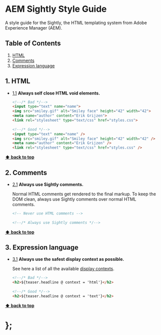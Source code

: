 # AEM Sightly Style Guide
A style guide for the Sightly, the HTML templating system from Adobe Experience Manager (AEM).

## Table of Contents

  1. [HTML](#html)
  2. [Comments](#comments)
  3. [Expression language](#expression-language)

## 1. HTML <a name='html'></a>

  - [1.1](#1.1) <a name='1.1'></a> **Always self close HTML void elements.**
    ```html
    <!--/* Bad */-->
    <input type="text" name="name">
    <img src="smiley.gif" alt="Smiley face" height="42" width="42">
    <meta name="author" content="Erik Grijzen">
    <link rel="stylesheet" type="text/css" href="styles.css">
     
    <!--/* Good */-->
    <input type="text" name="name" />
    <img src="smiley.gif" alt="Smiley face" height="42" width="42" />
    <meta name="author" content="Erik Grijzen" />
    <link rel="stylesheet" type="text/css" href="styles.css" />
    ```

**[⬆ back to top](#table-of-contents)**

## 2. Comments <a name='comments'></a>

  - [2.1](#2.1) <a name='2.1'></a> **Always use Sightly comments.**
  
    Normal HTML comments get rendered to the final markup. To keep the DOM clean, always use Sightly comments over normal HTML comments.

    ```html
    <!-- Never use HTML comments -->
 
    <!--/* Always use Sightly comments */-->
    ```

**[⬆ back to top](#table-of-contents)**

## 3. Expression language <a name='expression-language'></a>

  - [3.1](#3.1) <a name='3.1'></a> **Always use the safest display context as possible.**
  
    See here a list of all the available <a href="https://github.com/Adobe-Marketing-Cloud/sightly-spec/blob/master/SPECIFICATION.md#121-display-context" target="_blank">display contexts</a>.

    ```html
    <!--/* Bad */-->
    <h2>${teaser.headline @ context = 'html'}</h2>
 
    <!--/* Good */-->
    <h2>${teaser.headline @ context = 'text'}</h2>
    ```

**[⬆ back to top](#table-of-contents)**

# };
